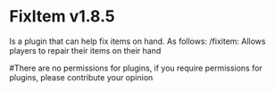 # FixItem v1.8.5
Is a plugin that can help fix items on hand.
As follows: 
/fixitem: Allows players to repair their items on their hand

#There are no permissions for plugins, if you require permissions for plugins, please contribute your opinion
